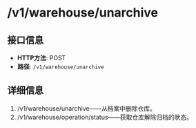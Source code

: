 # /v1/warehouse/unarchive

## 接口信息

- **HTTP方法**: POST
- **路径**: `/v1/warehouse/unarchive`

## 详细信息

  1. /v1/warehouse/unarchive——从档案中删除仓库。
  2. /v1/warehouse/operation/status——获取仓库解除归档的状态。



